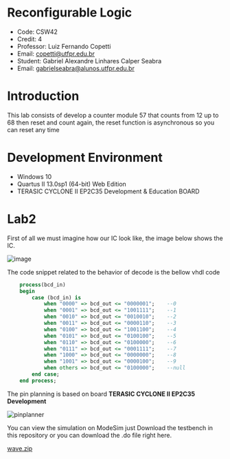 # Reconfigurable Logic

- Code: CSW42
- Credit: 4
- Professor: Luiz Fernando Copetti
- Email: copetti@utfpr.edu.br
- Student: Gabriel Alexandre Linhares Calper Seabra
- Email: gabrielseabra@alunos.utfpr.edu.br




# Introduction
<p>This lab consists of develop a counter module 57 that counts from 12 up to 68 then reset and count again, the reset function is asynchronous so you can reset any time <p>

# Development Environment
- Windows 10
- Quartus II 13.0sp1 (64-bit) Web Edition
- TERASIC CYCLONE II EP2C35 Development & Education BOARD


# Lab2

First of all we must imagine how our IC look like, the image below shows the IC.

![image](https://user-images.githubusercontent.com/48101913/160220468-9a3493cd-3783-4d72-91a6-d64672782f7f.png)

The code snippet related to the behavior of decode is the bellow vhdl code

```vhdl
    process(bcd_in)
    begin
        case (bcd_in) is
            when "0000" => bcd_out <= "0000001";	--0
            when "0001" => bcd_out <= "1001111"; 	--1
            when "0010" => bcd_out <= "0010010"; 	--2
            when "0011" => bcd_out <= "0000110"; 	--3
            when "0100" => bcd_out <= "1001100"; 	--4
            when "0101" => bcd_out <= "0100100"; 	--5
            when "0110" => bcd_out <= "0100000"; 	--6
            when "0111" => bcd_out <= "0001111"; 	--7
            when "1000" => bcd_out <= "0000000"; 	--8
            when "1001" => bcd_out <= "0000100"; 	--9
            when others => bcd_out <= "0100000"; 	--null
        end case;
    end process;
```

The pin planning is based on board **TERASIC CYCLONE II EP2C35 Development**

![pinplanner](https://user-images.githubusercontent.com/48101913/160220626-221e5bcd-1094-4c2c-88f9-8c3268f1b07c.PNG)

You can view the simulation on ModeSim just Download the testbench in this repository or you can download the .do file right here.

[wave.zip](https://github.com/Calperxd/calperxd_CSW41/files/8354520/wave.zip)
